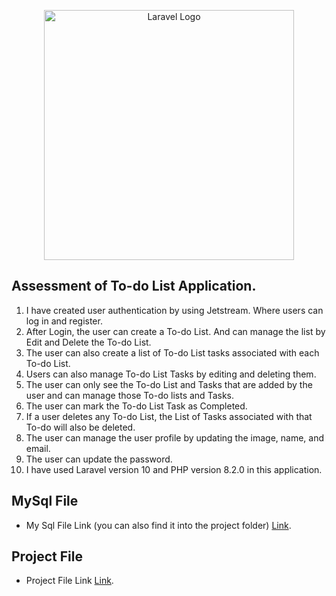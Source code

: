 <p align="center"><a href="https://laravel.com" target="_blank"><img src="https://raw.githubusercontent.com/laravel/art/master/logo-lockup/5%20SVG/2%20CMYK/1%20Full%20Color/laravel-logolockup-cmyk-red.svg" width="400" alt="Laravel Logo"></a></p>


## Assessment of To-do List Application.

1.	I have created user authentication by using Jetstream. Where users can log in and register.
2.	After Login, the user can create a To-do List. And can manage the list by Edit and Delete the To-do List.
3.	The user can also create a list of To-do List tasks associated with each To-do List.
4.	Users can also manage To-do List Tasks by editing and deleting them.
5.	The user can only see the To-do List and Tasks that are added by the user and can manage those To-do lists and Tasks.
6.	The user can mark the To-do List Task as Completed.
7.	If a user deletes any To-do List, the List of Tasks associated with that To-do will also be deleted.
8.	The user can manage the user profile by updating the image, name, and email.
9.	The user can update the password.
10. I have used Laravel version 10 and PHP version 8.2.0 in this application.




## MySql File

- My Sql File Link (you can also find it into the project folder) [Link](https://drive.google.com/file/d/1FGoRCyfvlJnkOm6wkHIhRGOVIVYgWrmX/view?usp=sharing).

## Project File

- Project File Link [Link](https://drive.google.com/file/d/1iQV1vZfrGPDB72NLA7smALoC27Gxz3zY/view?usp=sharing).


